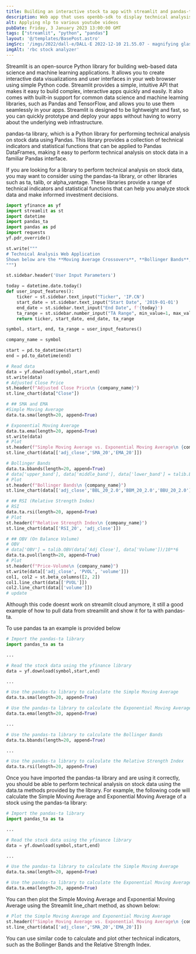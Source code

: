 ```yaml
---
title: Building an interactive stock ta app with streamlit and pandas-ta
description: Web app that uses openbb-sdk to display technical analysis graphs for a given stock
alt: Applying nlp to various youtube videos
pubDate: Friday, 3 January 2023 13:00:00 GMT
tags: ["streamlit", "python", "pandas"]
layout: '@/templates/BasePost.astro'
imgSrc: '/imgs/2022/dall-e/DALL·E 2022-12-10 21.55.07 - magnifying glass on stonks.png'
imgAlt: 'rbc stock analyzer'
---
```



Streamlit is an open-source Python library for building web-based data science and machine learning applications. It allows you to create interactive data visualizations and user interfaces in your web browser using simple Python code. Streamlit provides a simple, intuitive API that makes it easy to build complex, interactive apps quickly and easily. It also comes with built-in support for common data science and machine learning libraries, such as Pandas and TensorFlow, and allows you to use them seamlessly in your apps. Streamlit is designed to be lightweight and fast, so you can quickly prototype and deploy your apps without having to worry about the underlying web infrastructure.


pandas-ta library, which is a Python library for performing technical analysis on stock data using Pandas. This library provides a collection of technical indicators and statistical functions that can be applied to Pandas DataFrames, making it easy to perform technical analysis on stock data in a familiar Pandas interface.

If you are looking for a library to perform technical analysis on stock data, you may want to consider using the pandas-ta library, or other libraries such as ta, talib, or alpha_vantage. These libraries provide a range of technical indicators and statistical functions that can help you analyze stock data and make informed investment decisions.


```python
import yfinance as yf
import streamlit as st
import datetime
import pandas_ta
import pandas as pd
import requests
yf.pdr_override()

st.write("""
# Technical Analysis Web Application
Shown below are the **Moving Average Crossovers**, **Bollinger Bands**, **MACD's**, **Commodity Channel Indexes**, and **Relative Strength Indexes** of any stock!
""")

st.sidebar.header('User Input Parameters')

today = datetime.date.today()
def user_input_features():
    ticker = st.sidebar.text_input("Ticker", 'IP.CN')
    start_date = st.sidebar.text_input("Start Date", '2019-01-01')
    end_date = st.sidebar.text_input("End Date", f'{today}')
    ta_range = st.sidebar.number_input("TA Range", min_value=1, max_value=50)
    return ticker, start_date, end_date, ta_range

symbol, start, end, ta_range = user_input_features()

company_name = symbol

start = pd.to_datetime(start)
end = pd.to_datetime(end)

# Read data 
data = yf.download(symbol,start,end)
st.write(data)
# Adjusted Close Price
st.header(f"Adjusted Close Price\n {company_name}")
st.line_chart(data["Close"])

# ## SMA and EMA
#Simple Moving Average
data.ta.sma(length=20, append=True)

# Exponential Moving Average
data.ta.ema(length=20, append=True)
st.write(data)
# Plot
st.header(f"Simple Moving Average vs. Exponential Moving Average\n {company_name}")
st.line_chart(data[['adj_close','SMA_20','EMA_20']])

# Bollinger Bands
data.ta.bbands(length=20, append=True)
# data['upper_band'], data['middle_band'], data['lower_band'] = talib.BBANDS(data['Adj Close'], timeperiod =20)
# Plot
st.header(f"Bollinger Bands\n {company_name}")
st.line_chart(data[['adj_close','BBL_20_2.0','BBM_20_2.0','BBU_20_2.0']])

# ## RSI (Relative Strength Index)
# RSI
data.ta.rsi(length=20, append=True)
# Plot
st.header(f"Relative Strength Index\n {company_name}")
st.line_chart(data[['RSI_20', 'adj_close']])

# ## OBV (On Balance Volume)
# OBV
# data['OBV'] = talib.OBV(data['Adj Close'], data['Volume'])/10**6
data.ta.pvol(length=20, append=True)
# Plot
st.header(f"Price-Volume\n {company_name}")
st.write(data[['adj_close', 'PVOL', 'volume']])
col1, col2 = st.beta_columns([2, 2])
col1.line_chart(data[['PVOL']])
col2.line_chart(data[['volume']])
# update
```

Although this code doesnt work on streamlit cloud anymore, it still a good example of how to pull data from streamilit and show it for ta with pandas-ta.


To use pandas ta an example is provided below

```python
# Import the pandas-ta library
import pandas_ta as ta

...

# Read the stock data using the yfinance library
data = yf.download(symbol,start,end)

...

# Use the pandas-ta library to calculate the Simple Moving Average
data.ta.sma(length=20, append=True)

# Use the pandas-ta library to calculate the Exponential Moving Average
data.ta.ema(length=20, append=True)

...

# Use the pandas-ta library to calculate the Bollinger Bands
data.ta.bbands(length=20, append=True)

...

# Use the pandas-ta library to calculate the Relative Strength Index
data.ta.rsi(length=20, append=True)
```

Once you have imported the pandas-ta library and are using it correctly, you should be able to perform technical analysis on stock data using the data.ta methods provided by the library. For example, the following code will calculate the Simple Moving Average and Exponential Moving Average of a stock using the pandas-ta library:

```python
# Import the pandas-ta library
import pandas_ta as ta

...

# Read the stock data using the yfinance library
data = yf.download(symbol,start,end)

...

# Use the pandas-ta library to calculate the Simple Moving Average
data.ta.sma(length=20, append=True)

# Use the pandas-ta library to calculate the Exponential Moving Average
data.ta.ema(length=20, append=True)

```


You can then plot the Simple Moving Average and Exponential Moving Average using the Streamlit line_chart method, as shown below:

```python
# Plot the Simple Moving Average and Exponential Moving Average
st.header(f"Simple Moving Average vs. Exponential Moving Average\n {company_name}")
st.line_chart(data[['adj_close','SMA_20','EMA_20']])

```

You can use similar code to calculate and plot other technical indicators, such as the Bollinger Bands and the Relative Strength Index.
